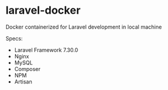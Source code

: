 # laravel-docker

Docker containerized for Laravel development in local machine

Specs:
- Laravel Framework 7.30.0
- Nginx
- MySQL
- Composer
- NPM
- Artisan
